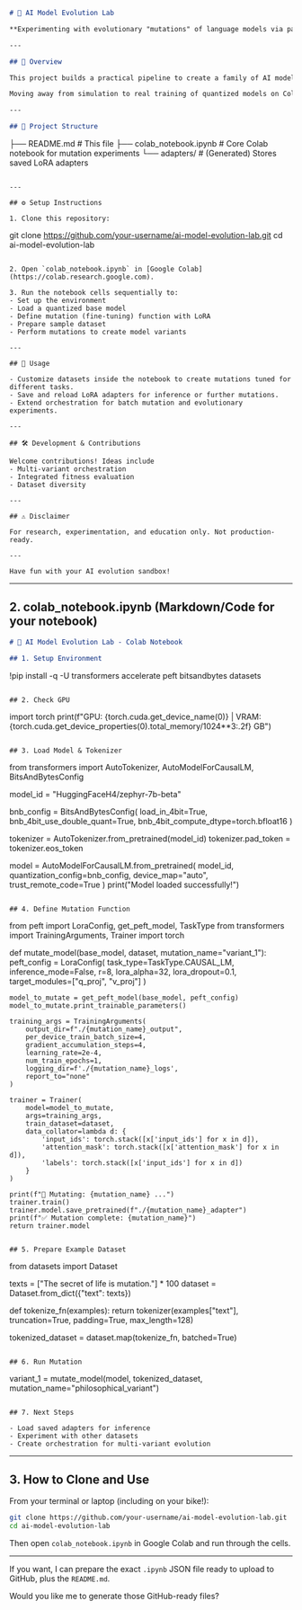 
```markdown
# 🧬 AI Model Evolution Lab

**Experimenting with evolutionary "mutations" of language models via parameter-efficient fine-tuning in Google Colab.**

---

## 🚀 Overview

This project builds a practical pipeline to create a family of AI model variants by "mutating" a base LLM using **LoRA fine-tuning (PEFT)** in a realistic, runnable environment like Google Colab.

Moving away from simulation to real training of quantized models on Colab GPUs, this enables experimentation with AI evolution by directed fine-tuning on various datasets.

---

## 📂 Project Structure

```
├── README.md                  # This file
├── colab_notebook.ipynb       # Core Colab notebook for mutation experiments
└── adapters/                  # (Generated) Stores saved LoRA adapters
```

---

## ⚙️ Setup Instructions

1. Clone this repository:
   ```
   git clone https://github.com/your-username/ai-model-evolution-lab.git
   cd ai-model-evolution-lab
   ```

2. Open `colab_notebook.ipynb` in [Google Colab](https://colab.research.google.com).

3. Run the notebook cells sequentially to:
   - Set up the environment
   - Load a quantized base model
   - Define mutation (fine-tuning) function with LoRA
   - Prepare sample dataset
   - Perform mutations to create model variants

---

## 🔬 Usage

- Customize datasets inside the notebook to create mutations tuned for different tasks.
- Save and reload LoRA adapters for inference or further mutations.
- Extend orchestration for batch mutation and evolutionary experiments.

---

## 🛠 Development & Contributions

Welcome contributions! Ideas include  
- Multi-variant orchestration  
- Integrated fitness evaluation  
- Dataset diversity  

---

## ⚠️ Disclaimer

For research, experimentation, and education only. Not production-ready.

---

Have fun with your AI evolution sandbox!
```

***

## 2. colab_notebook.ipynb (Markdown/Code for your notebook)

```markdown
# 🧬 AI Model Evolution Lab - Colab Notebook

## 1. Setup Environment

```
!pip install -q -U transformers accelerate peft bitsandbytes datasets
```

## 2. Check GPU

```
import torch
print(f"GPU: {torch.cuda.get_device_name(0)} | VRAM: {torch.cuda.get_device_properties(0).total_memory/1024**3:.2f} GB")
```

## 3. Load Model & Tokenizer

```
from transformers import AutoTokenizer, AutoModelForCausalLM, BitsAndBytesConfig

model_id = "HuggingFaceH4/zephyr-7b-beta"

bnb_config = BitsAndBytesConfig(
    load_in_4bit=True,
    bnb_4bit_use_double_quant=True,
    bnb_4bit_compute_dtype=torch.bfloat16
)

tokenizer = AutoTokenizer.from_pretrained(model_id)
tokenizer.pad_token = tokenizer.eos_token

model = AutoModelForCausalLM.from_pretrained(
    model_id,
    quantization_config=bnb_config,
    device_map="auto",
    trust_remote_code=True
)
print("Model loaded successfully!")
```

## 4. Define Mutation Function

```
from peft import LoraConfig, get_peft_model, TaskType
from transformers import TrainingArguments, Trainer
import torch

def mutate_model(base_model, dataset, mutation_name="variant_1"):
    peft_config = LoraConfig(
        task_type=TaskType.CAUSAL_LM,
        inference_mode=False,
        r=8,
        lora_alpha=32,
        lora_dropout=0.1,
        target_modules=["q_proj", "v_proj"]
    )

    model_to_mutate = get_peft_model(base_model, peft_config)
    model_to_mutate.print_trainable_parameters()

    training_args = TrainingArguments(
        output_dir=f"./{mutation_name}_output",
        per_device_train_batch_size=4,
        gradient_accumulation_steps=4,
        learning_rate=2e-4,
        num_train_epochs=1,
        logging_dir=f'./{mutation_name}_logs',
        report_to="none"
    )

    trainer = Trainer(
        model=model_to_mutate,
        args=training_args,
        train_dataset=dataset,
        data_collator=lambda d: {
            'input_ids': torch.stack([x['input_ids'] for x in d]),
            'attention_mask': torch.stack([x['attention_mask'] for x in d]),
            'labels': torch.stack([x['input_ids'] for x in d])
        }
    )

    print(f"🧬 Mutating: {mutation_name} ...")
    trainer.train()
    trainer.model.save_pretrained(f"./{mutation_name}_adapter")
    print(f"✅ Mutation complete: {mutation_name}")
    return trainer.model
```

## 5. Prepare Example Dataset

```
from datasets import Dataset

texts = ["The secret of life is mutation."] * 100
dataset = Dataset.from_dict({"text": texts})

def tokenize_fn(examples):
    return tokenizer(examples["text"], truncation=True, padding=True, max_length=128)

tokenized_dataset = dataset.map(tokenize_fn, batched=True)
```

## 6. Run Mutation

```
variant_1 = mutate_model(model, tokenized_dataset, mutation_name="philosophical_variant")
```

## 7. Next Steps

- Load saved adapters for inference  
- Experiment with other datasets  
- Create orchestration for multi-variant evolution  
```

***

## 3. How to Clone and Use

From your terminal or laptop (including on your bike!):

```bash
git clone https://github.com/your-username/ai-model-evolution-lab.git
cd ai-model-evolution-lab
```

Then open `colab_notebook.ipynb` in Google Colab and run through the cells.

***

If you want, I can prepare the exact `.ipynb` JSON file ready to upload to GitHub, plus the `README.md`.

Would you like me to generate those GitHub-ready files?

